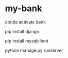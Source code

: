 # my-bank

conda activate bank

pip install django

pip install mysqlclient

python manage.py runserver
